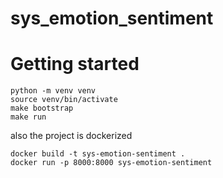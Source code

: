 # sys_emotion_sentiment

# Getting started


```
python -m venv venv
source venv/bin/activate
make bootstrap
make run
```

also the project is dockerized


```
docker build -t sys-emotion-sentiment .
docker run -p 8000:8000 sys-emotion-sentiment
```
